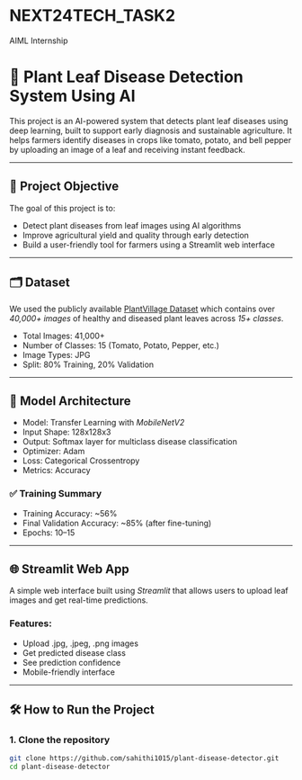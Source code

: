 # NEXT24TECH_TASK2
AIML Internship

# 🌿 Plant Leaf Disease Detection System Using AI

This project is an AI-powered system that detects plant leaf diseases using deep learning, built to support early diagnosis and sustainable agriculture. It helps farmers identify diseases in crops like tomato, potato, and bell pepper by uploading an image of a leaf and receiving instant feedback.

---

## 📌 Project Objective

The goal of this project is to:
- Detect plant diseases from leaf images using AI algorithms
- Improve agricultural yield and quality through early detection
- Build a user-friendly tool for farmers using a Streamlit web interface

---

## 🗂 Dataset

We used the publicly available [PlantVillage Dataset](https://www.kaggle.com/datasets/emmarex/plantdisease) which contains over *40,000+ images* of healthy and diseased plant leaves across *15+ classes*.

- Total Images: 41,000+
- Number of Classes: 15 (Tomato, Potato, Pepper, etc.)
- Image Types: JPG
- Split: 80% Training, 20% Validation

---

## 🤖 Model Architecture

- Model: Transfer Learning with *MobileNetV2*
- Input Shape: 128x128x3
- Output: Softmax layer for multiclass disease classification
- Optimizer: Adam
- Loss: Categorical Crossentropy
- Metrics: Accuracy

### ✅ Training Summary
- Training Accuracy: ~56%
- Final Validation Accuracy: ~85% (after fine-tuning)
- Epochs: 10–15

---

## 🌐 Streamlit Web App

A simple web interface built using *Streamlit* that allows users to upload leaf images and get real-time predictions.

### Features:
- Upload .jpg, .jpeg, .png images
- Get predicted disease class
- See prediction confidence
- Mobile-friendly interface

---

## 🛠 How to Run the Project

### 1. Clone the repository
```bash
git clone https://github.com/sahithi1015/plant-disease-detector.git
cd plant-disease-detector
